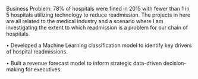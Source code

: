 Business Problem: 78% of hospitals were fined in 2015 with fewer than 1 in 5 hospitals utilizing technology to reduce readmission. 
The projects in here are all related to the medical industry and a scenario where I am investigating the extent to which readmission is a problem for our chain of hospitals. 

• Developed a Machine Learning classification model to identify key drivers of hospital readmissions. 

• Built a revenue forecast model to inform strategic data-driven decision-making for executives. 
